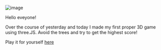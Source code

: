 ![image](https://github.com/user-attachments/assets/46e2ae49-ef5f-4c8b-b1ed-a285f77261e4)




Hello eveyone! 

Over the course of yesterday and today I made my first proper 3D game using three.JS. Avoid the trees and try to get the highest score! 

Play it for yourself [here](https://itskme.github.io/FireBall-3D/)
